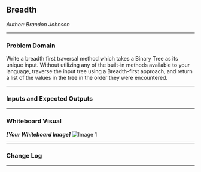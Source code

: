 ## Breadth
*Author: Brandon Johnson*

---

### Problem Domain

Write a breadth first traversal method which takes a Binary Tree as its unique input. Without utilizing any of the built-in methods available to your language, traverse the input tree using a Breadth-first approach, and return a list of the values in the tree in the order they were encountered.


---

### Inputs and Expected Outputs


---



### Whiteboard Visual
***[Your Whiteboard Image]***
![Image 1](https://cdn.discordapp.com/attachments/583516117201584128/697547725859717180/20200408_134525.jpg)


---

### Change Log

---


